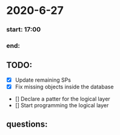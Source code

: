 # 2020-6-27
### start: 17:00
### end: 
## TODO:
- [x] Update remaining SPs
- [x] Fix missing objects inside the database
- [] Declare a patter for the logical layer
- [] Start programming the logical layer

## questions: